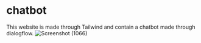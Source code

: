 # chatbot
This website is made through Tailwind and contain a chatbot made through dialogflow.
![Screenshot (1066)](https://user-images.githubusercontent.com/99094444/229714267-9df4d552-ef15-4a02-9609-5624a6172ca0.png)
